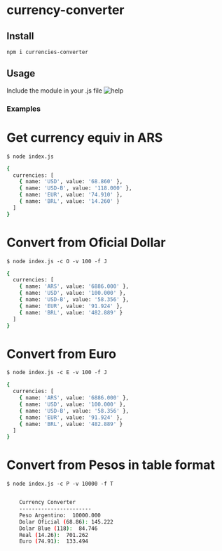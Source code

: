 # currency-converter

## Install
`npm i currencies-converter`

## Usage
Include the module in your .js file
![help](https://github.com/LeoPuertas/currency-converter/issues/1#issue-607789701)

### Examples

# Get currency equiv in ARS 
`$ node index.js`
```bash
{
  currencies: [
    { name: 'USD', value: '68.860' },
    { name: 'USD-B', value: '118.000' },
    { name: 'EUR', value: '74.910' },
    { name: 'BRL', value: '14.260' }
  ]
}
```

# Convert from Oficial Dollar 
`$ node index.js -c O -v 100 -f J`
```bash
{
  currencies: [
    { name: 'ARS', value: '6886.000' },
    { name: 'USD', value: '100.000' },
    { name: 'USD-B', value: '58.356' },
    { name: 'EUR', value: '91.924' },
    { name: 'BRL', value: '482.889' }
  ]
}
```

# Convert from Euro
`$ node index.js -c E -v 100 -f J`
```bash
{
  currencies: [
    { name: 'ARS', value: '6886.000' },
    { name: 'USD', value: '100.000' },
    { name: 'USD-B', value: '58.356' },
    { name: 'EUR', value: '91.924' },
    { name: 'BRL', value: '482.889' }
  ]
}
```
# Convert from Pesos in table format
`$ node index.js -c P -v 10000 -f T`
```bash

    Currency Converter
    -----------------------
    Peso Argentino:  10000.000
    Dolar Oficial (68.86): 145.222
    Dolar Blue (118):  84.746
    Real (14.26):  701.262
    Euro (74.91):  133.494
```


